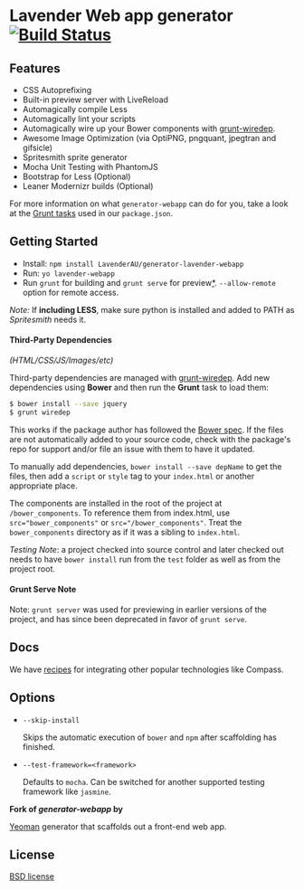 # Lavender Web app generator [![Build Status](https://travis-ci.org/LavenderAU/generator-lavender-webapp.svg?branch=master)](http://travis-ci.org/LavenderAU/generator-lavender-webapp)

## Features

* CSS Autoprefixing
* Built-in preview server with LiveReload
* Automagically compile Less
* Automagically lint your scripts
* Automagically wire up your Bower components with [grunt-wiredep](#third-party-dependencies).
* Awesome Image Optimization (via OptiPNG, pngquant, jpegtran and gifsicle)
* Spritesmith sprite generator
* Mocha Unit Testing with PhantomJS
* Bootstrap for Less (Optional)
* Leaner Modernizr builds (Optional)

For more information on what `generator-webapp` can do for you, take a look at the [Grunt tasks](https://github.com/yeoman/generator-webapp/blob/master/app/templates/_package.json) used in our `package.json`.


## Getting Started

- Install: `npm install LavenderAU/generator-lavender-webapp`
- Run: `yo lavender-webapp`
- Run `grunt` for building and `grunt serve` for preview[\*](#grunt-serve-note). `--allow-remote` option for remote access.

*Note:* If **including LESS**, make sure python is installed and added to PATH as *Spritesmith* needs it.

#### Third-Party Dependencies

*(HTML/CSS/JS/Images/etc)*

Third-party dependencies are managed with [grunt-wiredep](https://github.com/stephenplusplus/grunt-wiredep). Add new dependencies using **Bower** and then run the **Grunt** task to load them:

```sh
$ bower install --save jquery
$ grunt wiredep
```

This works if the package author has followed the [Bower spec](https://github.com/bower/bower.json-spec). If the files are not automatically added to your source code, check with the package's repo for support and/or file an issue with them to have it updated.

To manually add dependencies, `bower install --save depName` to get the files, then add a `script` or `style` tag to your `index.html` or another appropriate place.

The components are installed in the root of the project at `/bower_components`. To reference them from index.html, use `src="bower_components"` or `src="/bower_components"`. Treat the `bower_components` directory as if it was a sibling to `index.html`.

*Testing Note*: a project checked into source control and later checked out needs to have `bower install` run from the `test` folder as well as from the project root.


#### Grunt Serve Note

Note: `grunt server` was used for previewing in earlier versions of the project, and has since been deprecated in favor of `grunt serve`.


## Docs

We have [recipes](docs/recipes) for integrating other popular technologies like Compass.


## Options

* `--skip-install`

  Skips the automatic execution of `bower` and `npm` after scaffolding has finished.

* `--test-framework=<framework>`

  Defaults to `mocha`. Can be switched for another supported testing framework like `jasmine`.


**Fork of *generator-webapp* by**

[Yeoman](http://yeoman.io) generator that scaffolds out a front-end web app.


## License

[BSD license](http://opensource.org/licenses/bsd-license.php)
